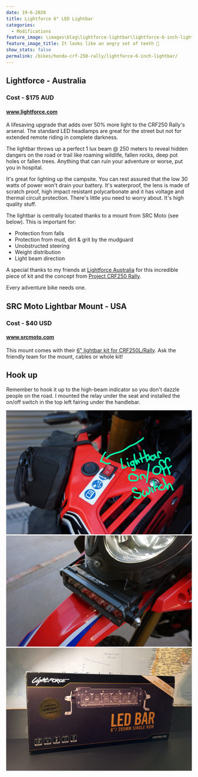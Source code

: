 ```yaml
---
date: 19-6-2020
title: Lightforce 6" LED Lightbar
categories:
  - Modifications
feature_image: \images\blog\lightforce-lightbar\lightforce-6-inch-lightbar-on-crf250-rally
feature_image_title: It looks like an angry set of teeth 😬
show_stats: false
permalink: /bikes/honda-crf-250-rally/lightforce-6-inch-lightbar/
---
```

<h2>Lightforce - Australia</h2>
<h3>Cost - $175 AUD</h3>
<h4><a href="https://www.lightforce.com/">www.lightforce.com</a></h4>
<p>
  A lifesaving upgrade that adds over 50% more light to the CRF250 Rally's arsenal. The standard LED headlamps are great for the street but not for extended remote riding in complete darkness.
</p>

<p>
  The lightbar throws up a perfect 1 lux beam @ 250 meters to reveal hidden dangers on the road or trail like roaming wildlife, fallen rocks, deep pot holes or fallen trees. Anything that can ruin your adventure or worse, put you in hospital.
</p>

<p>
  It's great for lighting up the campsite. You can rest assured that the low 30 watts of power won't drain your battery. It's waterproof, the lens is made of scratch proof, high impact resistant polycarbonate and it has voltage and thermal circuit protection. There's little you need to worry about. It's high quality stuff.
</p>

<p>
  The lightbar is centrally located thanks to a mount from SRC Moto (see below). This is important for: 
  <ul>
    <li>Protection from falls</li>
    <li>Protection from mud, dirt & grit by the mudguard</li>
    <li>Unobstructed steering</li>
    <li>Weight distribution</li>
    <li>Light beam direction</li>
  </ul>
</p>

<p>
  A special thanks to my friends at <a href="https://www.lightforce.com/">Lightforce Australia</a> for this incredible piece of kit and the concept from <a href="https://honda250rally.com/2018/03/03/aux-light-project-for-honda-250-rally/">Project CRF250 Rally</a>.
</p>

<p>
  Every adventure bike needs one.
</p>

<h2>SRC Moto Lightbar Mount - USA</h2>
<h3>Cost - $40 USD</h3>
<h4><a href="https://www.srcmoto.com/">www.srcmoto.com</a></h4>

<p>
  This mount comes with their <a href="https://www.srcmoto.com/collections/electrical-accessories-crf-250l-rally/products/led-driving-light-upgrade-for-2017-2019-honda-crf-250l-rally">6" lightbar kit for CRF250L/Rally</a>. Ask the friendly team for the mount, cables or whole kit!
</p>

<h2>Hook up</h2>

<p>
  Remember to hook it up to the high-beam indicator so you don't dazzle people on the road. I mounted the relay under the seat and installed the on/off switch in the top left fairing under the handlebar.
</p>

<picture>
  <source srcset="\images\blog\lightforce-lightbar\lightforce-6-inch-lightbar-on-off-switch.webp">
  <img src="\images\blog\lightforce-lightbar\lightforce-6-inch-lightbar-on-off-switch.jpg" alt="On/Off switch for auxiliary 6 inch light bar on left hand fairing of the Honda CRF250 Rally" />
</picture>

<picture>
  <source srcset="\images\blog\lightforce-lightbar\lightforce-6-inch-lightbar-on-crf250-rally-2.webp">
  <img src="\images\blog\lightforce-lightbar\lightforce-6-inch-lightbar-on-crf250-rally-2.jpg" alt="A reverse angle shot of the lightforce 6 inch lightbar on the Honda CRF250 Rally" />
</picture>

<picture>
  <source srcset="\images\blog\lightforce-lightbar\lightforce-6-inch-single-row-led-bar-box.webp">
  <img src="\images\blog\lightforce-lightbar\lightforce-6-inch-single-row-led-bar-box.jpg" alt="The Lightforce 6 inch single LED bar box" />
</picture>